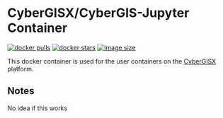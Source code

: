 # CyberGISX/CyberGIS-Jupyter Container

[![docker pulls](https://img.shields.io/docker/pulls/cybergisx/i-guide-gpu.svg)](https://hub.docker.com/r/cybergisx/i-guide-gpu/)
[![docker stars](https://img.shields.io/docker/stars/cybergisx/i-guide-gpu.svg)](https://hub.docker.com/r/cybergisx/i-guide-gpu/)
[![image size](https://img.shields.io/docker/image-size/cybergisx/i-guide-gpu/latest)](https://hub.docker.com/r/cybergisx/i-guide-gpu/ "cybergisx/i-guide-gpu image size")

This docker container is used for the user containers on the [CyberGISX](https://cybergisxhub.cigi.illinois.edu/) platform.

## Notes

No idea if this works